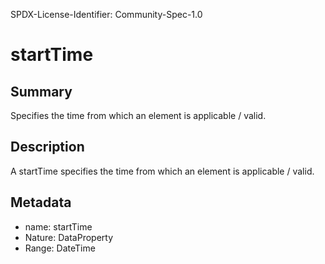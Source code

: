 SPDX-License-Identifier: Community-Spec-1.0

# startTime

## Summary

Specifies the time from which an element is applicable / valid.

## Description

A startTime specifies the time from which an element is applicable / valid.

## Metadata

- name: startTime
- Nature: DataProperty
- Range: DateTime
